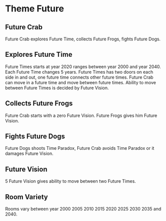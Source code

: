 # Theme Future

## Future Crab

Future Crab explores Future Time, collects Future Frogs, fights Future Dogs.

## Explores Future Time

Future Times starts at year 2020 ranges between year 2000 and year 2040. Each Future Time changes 5 years.
Future Times has two doors on each side in and out, one future time connects other future times. Future Crab can move in a future time and move between future times. Ability to move between Future Times is decided by Future Vision.

## Collects Future Frogs

Future Crab starts with a zero Future Vision. Future Frogs gives him Future Vision.

## Fights Future Dogs

Future Dogs shoots Time Paradox, Future Crab avoids Time Paradox or it damages Future Vision.

## Future Vision

5 Future Vision gives ability to move between two Future Times.

## Room Variety

Rooms vary between year 2000 2005 2010 2015 2020 2025 2030 2035 and 2040.
